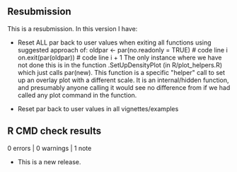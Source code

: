 ## Resubmission
This is a resubmission. In this version I have:

* Reset ALL par back to user values when exiting all functions using suggested approach of:
oldpar <- par(no.readonly = TRUE)    # code line i
on.exit(par(oldpar))            # code line i + 1
The only instance where we have not done this is in the function .SetUpDensityPlot (in R/plot_helpers.R) which just calls par(new). This function is a specific "helper" call to set up an overlay plot with a different scale. It is an internal/hidden function, and presumably anyone calling it would see no difference from if we had called any plot command in the function.

* Reset par back to user values in all vignettes/examples 





## R CMD check results

0 errors | 0 warnings | 1 note

* This is a new release.
